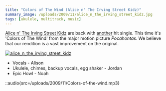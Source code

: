 ```yaml
---
title: "Colors of The Wind (Alice n' The Irving Street Kidz)"
summary_image: /uploads/2009/11/alice_n_the_irving_street_kidz.jpg
tags: [ukulele, multitrack, music]
---
```


[Alice n' The Irving Street Kidz](http://blog.classicalcode.com/tag/alice-n-the-irving-street-kidz/) are back with [another](/blog/alice-n-the-irving-street-kidz/) hit single. This time it's 'Colors of The Wind' from the major motion picture _Pocahontas_. We believe that our rendition is a vast improvement on the original.

[![alice_n_the_irving_street_kidz](/uploads/2009/11/alice_n_the_irving_street_kidz.jpg "alice_n_the_irving_street_kidz")](/uploads/2009/11/alice_n_the_irving_street_kidz.jpg)

- Vocals - Alison
- Ukulele, chimes, backup vocals, egg shaker - Jordan
- Epic Howl - Noah

::audio{src=/uploads/2009/11/Colors-of-the-wind.mp3}
